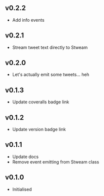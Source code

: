 ## v0.2.2

 * Add info events

## v0.2.1

 * Stream tweet text directly to Stweam

## v0.2.0

 * Let's actually emit some tweets... heh

## v0.1.3

 * Update coveralls badge link

## v0.1.2

 * Update version badge link

## v0.1.1

 * Update docs
 * Remove event emitting from Stweam class

## v0.1.0

 * Initialised